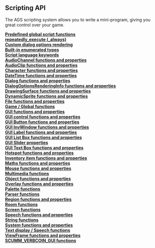 Scripting API
-------------

The AGS scripting system allows you to write a mini-program, giving you
great control over your game.

[**Predefined global script functions**](TextScriptEvents)  
[**repeatedly_execute (_always)**](RepExec)  
[**Custom dialog options rendering**](CustomDialogOptions)  
[**Built-in enumerated types**](BuiltInEnums)  
[**Script language keywords**](managedmodifier)  
[**AudioChannel functions and
properties**](AudioChannel#audiochannelcommands)  
[**AudioClip functions and properties**](AudioClip)  
[**Character functions and properties**](Character)  
[**DateTime functions and properties**](DateTime)  
[**Dialog functions and properties**](Dialog)  
[**DialogOptionsRenderingInfo functions and
properties**](DialogOptionsRenderingInfo#dialogoptionsrenderinginfofunctions)  
[**DrawingSurface functions and
properties**](DrawingSurfaceFunctions)  
[**DynamicSprite functions and properties**](DynamicSprite)  
[**File functions and properties**](File)  
[**Game / Global functions**](Game)  
[**GUI functions and properties**](GUI)  
[**GUI control functions and properties**](GUIControl)  
[**GUI Button functions and properties**](Button)  
[**GUI InvWindow functions and properties**](GUI)  
[**GUI Label functions and properties**](Label)  
[**GUI List Box functions and properties**](ListBox)  
[**GUI Slider properties**](Slider)  
[**GUI Text Box functions and properties**](TextBox)  
[**Hotspot functions and properties**](Hotspot)  
[**Inventory item functions and properties**](InventoryItem)  
[**Maths functions and properties**](Maths)  
[**Mouse functions and properties**](Mouse)  
[**Multimedia functions**](Game)  
[**Object functions and properties**](Object)  
[**Overlay functions and properties**](Overlay)  
[**Palette functions**](CyclePalette)  
[**Parser functions**](Parser)  
[**Region functions and properties**](Region)  
[**Room functions**](Room)  
[**Screen functions**](ShakeScreen)  
[**Speech functions and properties**](Speech)  
[**String functions**](String)  
[**System functions and properties**](System)  
[**Text display / Speech functions**](DisplayAt)  
[**ViewFrame functions and properties**](ViewFrame)  
[**SCUMM_VERBCOIN_GUI functions**](SCUMM_VERBCOIN_GUI)

